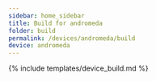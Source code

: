 ```yaml
---
sidebar: home_sidebar
title: Build for andromeda
folder: build
permalink: /devices/andromeda/build
device: andromeda
---
```

{% include templates/device_build.md %}
